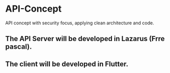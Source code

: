 # API-Concept
API concept with security focus, applying clean architecture and code.

## The API Server will be developed in Lazarus (Frre pascal).
## The client will be developed in Flutter.
